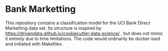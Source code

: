 # Bank Marketting
 This repository contains a classification model for the UCI Bank Direct Marketting data set.  Its structure is inspired by https://drivendata.github.io/cookiecutter-data-science/ , but does not mimic it entirely due to time limitations.  The code would ordinarily be docker-ised and initiated with Makefiles.

